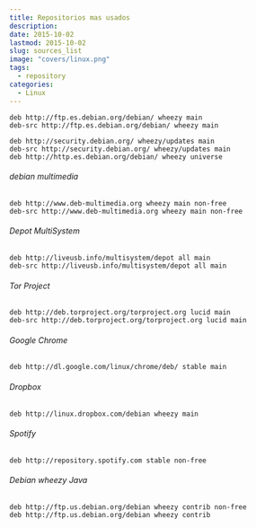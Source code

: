 ```yaml
---
title: Repositorios mas usados
description: 
date: 2015-10-02
lastmod: 2015-10-02
slug: sources_list
image: "covers/linux.png"
tags:
  - repository
categories:
  - Linux
---
```



```
deb http://ftp.es.debian.org/debian/ wheezy main
deb-src http://ftp.es.debian.org/debian/ wheezy main

deb http://security.debian.org/ wheezy/updates main
deb-src http://security.debian.org/ wheezy/updates main
deb http://http.es.debian.org/debian/ wheezy universe
```
###### debian multimedia
```
deb http://www.deb-multimedia.org wheezy main non-free
deb-src http://www.deb-multimedia.org wheezy main non-free
```

###### Depot MultiSystem
```
deb http://liveusb.info/multisystem/depot all main
deb-src http://liveusb.info/multisystem/depot all main
```

###### Tor Project
```
deb http://deb.torproject.org/torproject.org lucid main
deb-src http://deb.torproject.org/torproject.org lucid main
```

###### Google Chrome
```
deb http://dl.google.com/linux/chrome/deb/ stable main
```

###### Dropbox
```
deb http://linux.dropbox.com/debian wheezy main
```

###### Spotify
```
deb http://repository.spotify.com stable non-free
```

###### Debian wheezy Java
```
deb http://ftp.us.debian.org/debian wheezy contrib non-free
deb http://ftp.us.debian.org/debian wheezy contrib
```
